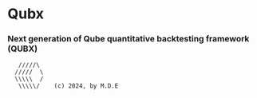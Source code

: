 # Qubx

### Next generation of Qube quantitative backtesting framework (QUBX)
```          
   /////\    
  /////  \   
  \\\\\  /   
   \\\\\/    (c) 2024, by M.D.E
```                                          

